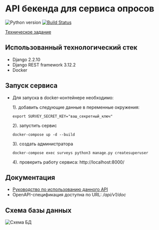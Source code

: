 # API бекенда для сервиса опросов
![Python version](https://img.shields.io/badge/python-3.7%2B-blue)
[![Build Status](https://travis-ci.com/KazakovDenis/fabrique_studio.svg?branch=main)](https://travis-ci.com/KazakovDenis/fabrique_studio)

[Техническое задание](https://github.com/KazakovDenis/fabrique_studio/blob/main/task.txt)  

## Использованный технологический стек
* Django 2.2.10
* Django REST framework 3.12.2
* Docker

## Запуск сервиса
* Для запуска в docker-контейнере необходимо:  
  
    1). добавить следующие данные в переменные окружения:  
    ```
    export SURVEY_SECRET_KEY="ваш_секретный_ключ"
    ```
    2). запустить сервис  
    ```
    docker-compose up -d --build
    ```
    3). создать администратора  
    ```
    docker-compose exec surveys python3 manage.py createsuperuser
    ```
    4). проверить работу сервиса: http://localhost:8000/
  
## Документация
* [Руководство по использованию данного API](https://github.com/KazakovDenis/fabrique_studio/blob/main/survey_service/api/v1/docs/docs.md)  
* OpenAPI-спецификация доступна по URL:  */api/v1/doc*  

## Схема базы данных  
![Схема БД](https://github.com/KazakovDenis/fabrique_studio/blob/main/scheme.png)  
